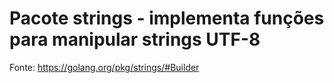 
# Pacote strings - implementa funções para manipular strings UTF-8

Fonte: https://golang.org/pkg/strings/#Builder
